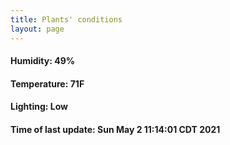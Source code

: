 ```yaml
---
title: Plants' conditions
layout: page
---
```



#### Humidity: 49%
#### Temperature: 71F
#### Lighting: Low
#### Time of last update: Sun May  2 11:14:01 CDT 2021
